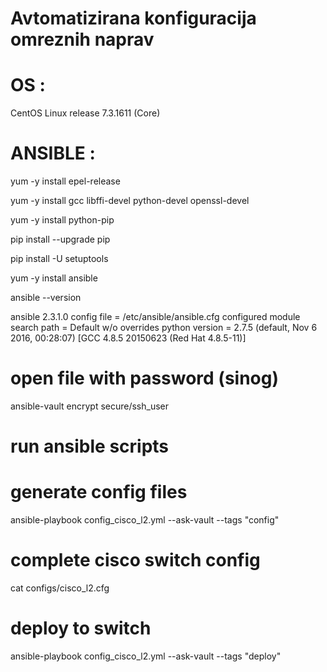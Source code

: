 # Avtomatizirana konfiguracija omreznih naprav

# OS :

CentOS Linux release 7.3.1611 (Core)

# ANSIBLE :

yum -y install epel-release

yum -y install gcc libffi-devel python-devel openssl-devel

yum -y install python-pip

pip install --upgrade pip

pip install -U setuptools

yum -y install ansible

ansible --version

ansible 2.3.1.0
  config file = /etc/ansible/ansible.cfg
  configured module search path = Default w/o overrides
  python version = 2.7.5 (default, Nov  6 2016, 00:28:07) [GCC 4.8.5 20150623 (Red Hat 4.8.5-11)]

# open file with password (sinog)

ansible-vault encrypt secure/ssh_user

# run ansible scripts

# generate config files

ansible-playbook config_cisco_l2.yml --ask-vault --tags "config"

# complete cisco switch config

cat configs/cisco_l2.cfg

# deploy to switch

ansible-playbook config_cisco_l2.yml --ask-vault --tags "deploy"
